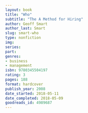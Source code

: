 ```yaml
---
layout: book
title: "Who"
subtitle: "The A Method for Hiring"
author: Geoff Smart
author_last: Smart
slug: smart-who
type: nonfiction
img: 
series: 
part: 
genres:
- business
- management
isbn: 9780345504197
rating: 3
pages: 188
format: hardcover
publish_year: 2008
date_started: 2018-05-11
date_completed: 2018-05-09
goodreads_id: 4989687
---
```

